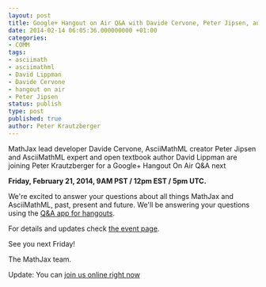 ```yaml
---
layout: post
title: Google+ Hangout on Air Q&A with Davide Cervone, Peter Jipsen, and David Lippman
date: 2014-02-14 06:05:36.000000000 +01:00
categories:
- COMM
tags:
- asciimath
- asciimathml
- David Lippman
- Davide Cervone
- hangout on air
- Peter Jipsen
status: publish
type: post
published: true
author: Peter Krautzberger
---
```


MathJax lead developer Davide Cervone, AsciiMathML creator Peter Jipsen and AsciiMathML expert and open textbook author David Lippman are joining Peter Krautzberger for a Google+ Hangout On Air Q&amp;A next

**Friday, February 21, 2014, 9AM PST / 12pm EST / 5pm UTC.**

We're excited to answer your questions about all things MathJax and AsciiMathML, past, present and future. We'll be answering your questions using the [Q&amp;A app for hangouts](https://support.google.com/plus/answer/2660854?hl=en).

For details and updates check [the event page](https://plus.google.com/events/c9l2t1g57kkkjokh2o49701f3vg).

See you next Friday!

The MathJax team.

Update: You can [join us online right now](https://plus.google.com/u/1/b/114096530864036991751/events/cbeftt6m4pu7f2m6a41hlm555u8)